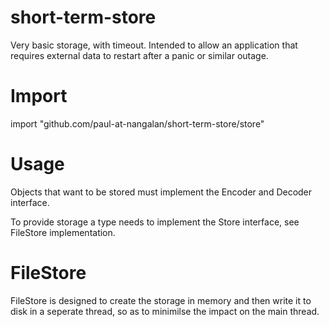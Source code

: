 # short-term-store
Very basic storage, with timeout.
Intended to allow an application that requires external data to restart after a panic or similar outage.

# Import
import "github.com/paul-at-nangalan/short-term-store/store"

# Usage
Objects that want to be stored must implement the Encoder and Decoder interface.

To provide storage a type needs to implement the Store interface, see FileStore implementation.

# FileStore

FileStore is designed to create the storage in memory and then write it to disk in a seperate thread,
so as to minimilse the impact on the main thread.